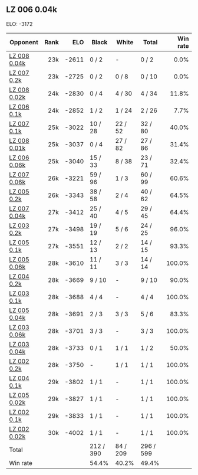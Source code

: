 ## LZ 006 0.04k ##

ELO: -3172

Opponent | Rank | ELO | Black | White | Total | Win rate
---------|-----:|----:|-------|-------|-------|-------:
[LZ 008 0.04k](LZ%20008%200.04k.md) | 23k | -2611 | 0 / 2 | - | 0 / 2 | 0.0%
[LZ 007 0.2k](LZ%20007%200.2k.md) | 23k | -2725 | 0 / 2 | 0 / 8 | 0 / 10 | 0.0%
[LZ 008 0.02k](LZ%20008%200.02k.md) | 24k | -2830 | 0 / 4 | 4 / 30 | 4 / 34 | 11.8%
[LZ 006 0.1k](LZ%20006%200.1k.md) | 24k | -2852 | 1 / 2 | 1 / 24 | 2 / 26 | 7.7%
[LZ 007 0.1k](LZ%20007%200.1k.md) | 25k | -3022 | 10 / 28 | 22 / 52 | 32 / 80 | 40.0%
[LZ 008 0.01k](LZ%20008%200.01k.md) | 25k | -3037 | 0 / 4 | 27 / 82 | 27 / 86 | 31.4%
[LZ 006 0.06k](LZ%20006%200.06k.md) | 25k | -3040 | 15 / 33 | 8 / 38 | 23 / 71 | 32.4%
[LZ 007 0.06k](LZ%20007%200.06k.md) | 26k | -3221 | 59 / 96 | 1 / 3 | 60 / 99 | 60.6%
[LZ 005 0.2k](LZ%20005%200.2k.md) | 26k | -3343 | 38 / 58 | 2 / 4 | 40 / 62 | 64.5%
[LZ 007 0.04k](LZ%20007%200.04k.md) | 27k | -3412 | 25 / 40 | 4 / 5 | 29 / 45 | 64.4%
[LZ 003 0.2k](LZ%20003%200.2k.md) | 27k | -3498 | 19 / 19 | 5 / 6 | 24 / 25 | 96.0%
[LZ 005 0.1k](LZ%20005%200.1k.md) | 27k | -3551 | 12 / 13 | 2 / 2 | 14 / 15 | 93.3%
[LZ 005 0.06k](LZ%20005%200.06k.md) | 28k | -3610 | 11 / 11 | 3 / 3 | 14 / 14 | 100.0%
[LZ 004 0.2k](LZ%20004%200.2k.md) | 28k | -3669 | 9 / 10 | - | 9 / 10 | 90.0%
[LZ 003 0.1k](LZ%20003%200.1k.md) | 28k | -3688 | 4 / 4 | - | 4 / 4 | 100.0%
[LZ 005 0.04k](LZ%20005%200.04k.md) | 28k | -3691 | 2 / 3 | 3 / 3 | 5 / 6 | 83.3%
[LZ 003 0.06k](LZ%20003%200.06k.md) | 28k | -3701 | 3 / 3 | - | 3 / 3 | 100.0%
[LZ 003 0.04k](LZ%20003%200.04k.md) | 28k | -3733 | 0 / 1 | 1 / 1 | 1 / 2 | 50.0%
[LZ 002 0.2k](LZ%20002%200.2k.md) | 28k | -3750 | - | 1 / 1 | 1 / 1 | 100.0%
[LZ 004 0.1k](LZ%20004%200.1k.md) | 29k | -3802 | 1 / 1 | - | 1 / 1 | 100.0%
[LZ 005 0.02k](LZ%20005%200.02k.md) | 29k | -3827 | 1 / 1 | - | 1 / 1 | 100.0%
[LZ 002 0.1k](LZ%20002%200.1k.md) | 29k | -3833 | 1 / 1 | - | 1 / 1 | 100.0%
[LZ 002 0.02k](LZ%20002%200.02k.md) | 30k | -4002 | 1 / 1 | - | 1 / 1 | 100.0%
Total | | | 212 / 390 | 84 / 209 | 296 / 599 | 
Win rate| | | 54.4% | 40.2% | 49.4% | 
